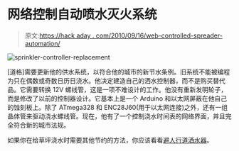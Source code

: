 # 网络控制自动喷水灭火系统

> 原文:[https://hack aday . com/2010/09/16/web-controlled-spreader-automation/](https://hackaday.com/2010/09/16/web-controlled-sprinkler-automation/)

![](../Images/1304ca5ec0d5d357c96906e1026a7e2f.png "sprinkler-controller-replacement")

[道格]需要更新他的供水系统，以符合他的城市的新节水条例。旧系统不能被编程为只在偶数或奇数日历日浇水。他决定建造自己的洒水控制器，而不是购买替代品。它需要转换 12V 螺线管，这是一项不难设计的工作。他没有重新发明轮子，而是修改了以前的控制器设计。它基本上是一个 Arduino 和以太网屏蔽在他自己的蚀刻板上。除了 ATmega328 和 ENC28J60(用于以太网连接)之外，还有一组晶体管来驱动浇水螺线管。现在，他有了一个控制浇水时间表的网络界面，并且完全符合新的城市法规。

如果你在给草坪浇水时需要其他节约的方法，你应该看看[避人行道洒水器](http://hackaday.com/2009/09/04/variable-range-sprinkler/)。